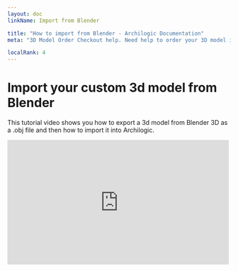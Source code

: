 ```yaml
---
layout: doc
linkName: Import from Blender

title: "How to import from Blender - Archilogic Documentation"
meta: "3D Model Order Checkout help. Need help to order your 3D model in Archilogic? This article can help you!"

localRank: 4
---
```


# Import your custom 3d model from Blender

This tutorial video shows you how to export a 3d model from Blender 3D as a .obj file and then how to import it into Archilogic.

<iframe src="https://player.vimeo.com/video/144341917" width="500" height="281" frameborder="0" webkitallowfullscreen mozallowfullscreen allowfullscreen></iframe>
